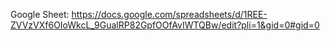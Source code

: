 Google Sheet: https://docs.google.com/spreadsheets/d/1REE-ZVVzVXf6OIoWkcL_9GualRP82GpfOOfAvIWTQBw/edit?pli=1&gid=0#gid=0
